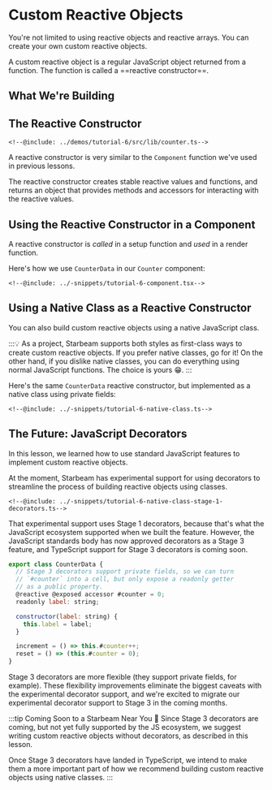 # Custom Reactive Objects

<script setup lang="ts">
  import * as resources from "../demos/tutorial-6/config.js";
</script>

You're not limited to using reactive objects and reactive arrays.
You can create your own custom reactive objects.

A custom reactive object is a regular JavaScript object returned
from a function. The function is called a ==reactive
constructor==.

## What We're Building

<Demo :config="resources" />

## The Reactive Constructor

```snippet {#custom}
<!--@include: ../demos/tutorial-6/src/lib/counter.ts-->
```

A reactive constructor is very similar to the `Component`
function we've used in previous lessons.

The reactive constructor creates stable reactive values and
functions, and returns an object that provides methods and
accessors for interacting with the reactive values.

## Using the Reactive Constructor in a Component

A reactive constructor is _called_ in a setup function and _used_
in a render function.

Here's how we use `CounterData` in our `Counter` component:

```snippet {#counter}
<!--@include: ../-snippets/tutorial-6-component.tsx-->
```

## Using a Native Class as a Reactive Constructor

You can also build custom reactive objects using a native
JavaScript class.

:::💡 As a project, Starbeam supports both styles as first-class
ways to create custom reactive objects. If you prefer native
classes, go for it! On the other hand, if you dislike native
classes, you can do everything using normal JavaScript functions.
The choice is yours 😁. :::

Here's the same `CounterData` reactive constructor, but
implemented as a native class using private fields:

```snippet {#nativeclass}
<!--@include: ../-snippets/tutorial-6-native-class.ts-->
```

## The Future: JavaScript Decorators

In this lesson, we learned how to use standard JavaScript
features to implement custom reactive objects.

At the moment, Starbeam has experimental support for using
decorators to streamline the process of building reactive objects
using classes.

```snippet {#nativeclass}
<!--@include: ../-snippets/tutorial-6-native-class-stage-1-decorators.ts-->
```

That experimental support uses Stage 1 decorators, because that's
what the JavaScript ecosystem supported when we built the
feature. However, the JavaScript standards body has now approved
decorators as a Stage 3 feature, and TypeScript support for Stage
3 decorators is coming soon.

```js
export class CounterData {
  // Stage 3 decorators support private fields, so we can turn
  // `#counter` into a cell, but only expose a readonly getter
  // as a public property.
  @reactive @exposed accessor #counter = 0;
  readonly label: string;

  constructor(label: string) {
    this.label = label;
  }

  increment = () => this.#counter++;
  reset = () => (this.#counter = 0);
}
```

Stage 3 decorators are more flexible (they support private
fields, for example). These flexibility improvements eliminate
the biggest caveats with the experimental decorator support, and
we're excited to migrate our experimental decorator support to
Stage 3 in the coming months.

:::tip Coming Soon to a Starbeam Near You 🚀 Since Stage 3
decorators are coming, but not yet fully supported by the JS
ecosystem, we suggest writing custom reactive objects without
decorators, as described in this lesson.

Once Stage 3 decorators have landed in TypeScript, we intend to
make them a more important part of how we recommend building
custom reactive objects using native classes. :::
